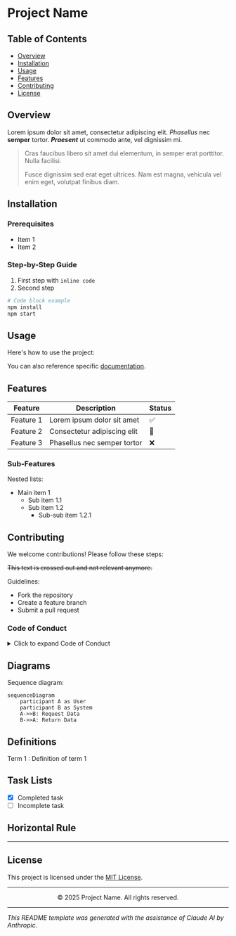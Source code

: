 # Project Name

## Table of Contents
- [Overview](#overview)
- [Installation](#installation)
- [Usage](#usage)
- [Features](#features)
- [Contributing](#contributing)
- [License](#license)

## Overview
Lorem ipsum dolor sit amet, consectetur adipiscing elit. *Phasellus* nec **semper** tortor. ***Praesent*** ut commodo ante, vel dignissim mi. 

> Cras faucibus libero sit amet dui elementum, in semper erat porttitor. Nulla facilisi.
> 
> Fusce dignissim sed erat eget ultrices. Nam est magna, vehicula vel enim eget, volutpat finibus diam.

## Installation

### Prerequisites
* Item 1
* Item 2

### Step-by-Step Guide
1. First step with `inline code`
2. Second step

```bash
# Code block example
npm install 
npm start
```

## Usage

Here's how to use the project:

You can also reference specific [documentation](#overview).

## Features

| Feature | Description | Status |
|---------|-------------|--------|
| Feature 1 | Lorem ipsum dolor sit amet | ✅ |
| Feature 2 | Consectetur adipiscing elit | 🚧 |
| Feature 3 | Phasellus nec semper tortor | ❌ |

### Sub-Features

Nested lists:
- Main item 1
  - Sub item 1.1
  - Sub item 1.2
    - Sub-sub item 1.2.1

## Contributing

We welcome contributions! Please follow these steps:

~~This text is crossed out and not relevant anymore.~~

Guidelines:
- Fork the repository
- Create a feature branch
- Submit a pull request

### Code of Conduct

<details>
<summary>Click to expand Code of Conduct</summary>

Lorem ipsum dolor sit amet, consectetur adipiscing elit. Phasellus nec semper tortor. Praesent ut commodo ante, vel dignissim mi. Cras faucibus libero sit amet dui elementum, in semper erat porttitor. Nulla facilisi. Fusce dignissim sed erat eget ultrices.

</details>

## Diagrams

Sequence diagram:

```mermaid
sequenceDiagram
    participant A as User
    participant B as System
    A->>B: Request Data
    B->>A: Return Data
```

## Definitions

Term 1
: Definition of term 1

## Task Lists

- [x] Completed task
- [ ] Incomplete task

## Horizontal Rule

---

## License

This project is licensed under the [MIT License](https://opensource.org/licenses/MIT).

---

<center>© 2025 Project Name. All rights reserved.</center>

---

*This README template was generated with the assistance of Claude AI by Anthropic.*

